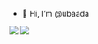 - 👋 Hi, I’m @ubaada

<p float="left">
<img src="https://github-readme-stats.vercel.app/api?username=ubaada&show_icons=true&theme=maroongold&hide_border=true&text_color=ffffff&title_color=ffffff&card_width=410" />
<img src="https://github-readme-stats.vercel.app/api/top-langs/?username=ubaada&layout=compact&langs_count=10&hide_border=true&text_color=ffffff&title_color=ffffff&bg_color=260000&card_width=360" />
</p>
